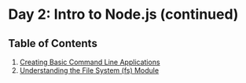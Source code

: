 # Day 2: Intro to Node.js (continued)

## Table of Contents

1. [Creating Basic Command Line Applications](01-command-line-apps)
2. [Understanding the File System (fs) Module](02-fs-module)